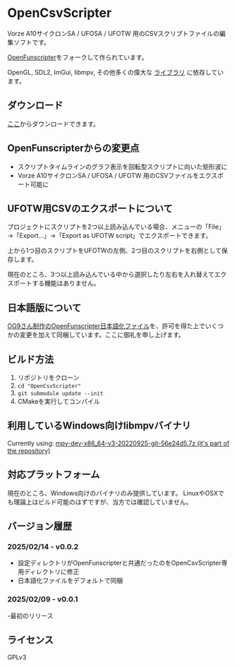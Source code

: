 # OpenCsvScripter

Vorze A10サイクロンSA / UFOSA / UFOTW 用のCSVスクリプトファイルの編集ソフトです。

[OpenFunscripter](https://github.com/OpenFunscripter/OFS)をフォークして作られています。

OpenGL, SDL2, ImGui, libmpv, その他多くの偉大な [ライブラリ](https://github.com/OpenFunscripter/OpenFunscripter/tree/master/lib) に依存しています。

## ダウンロード

[ここ](https://github.com/scry1-csv/OpenCsvScripter/releases/)からダウンロードできます。

## OpenFunscripterからの変更点

- スクリプトタイムラインのグラフ表示を回転型スクリプトに向いた矩形波に
- Vorze A10サイクロンSA / UFOSA / UFOTW 用のCSVファイルをエクスポート可能に

## UFOTW用CSVのエクスポートについて

プロジェクトにスクリプトを2つ以上読み込んでいる場合、メニューの「File」→「Export...」→「Export as UFOTW script」でエクスポートできます。

上から1つ目のスクリプトをUFOTWの左側、2つ目のスクリプトを右側として保存します。

現在のところ、3つ以上読み込んでいる中から選択したり左右を入れ替えてエクスポートする機能はありません。

## 日本語版について

[OG9さん制作のOpenFunscripter日本語化ファイル](https://ci-en.dlsite.com/creator/17620/article/810051#e3a487a527)を、許可を得た上でいくつかの変更を加えて同梱しています。ここに御礼を申し上げます。

## ビルド方法

1. リポジトリをクローン
2. `cd "OpenCsvScripter"`
3. `git submodule update --init`
4. CMakeを実行してコンパイル

## 利用しているWindows向けlibmpvバイナリ

Currently using: [mpv-dev-x86_64-v3-20220925-git-56e24d5.7z (it's part of the repository)](https://sourceforge.net/projects/mpv-player-windows/files/libmpv/)

## 対応プラットフォーム

現在のところ、Windows向けのバイナリのみ提供しています。
LinuxやOSXでも理論上はビルド可能のはずですが、当方では確認していません。

## バージョン履歴

### 2025/02/14 - v0.0.2
- 設定ディレクトリがOpenFunscripterと共通だったのをOpenCsvScripter専用ディレクトリに修正
- 日本語化ファイルをデフォルトで同梱

### 2025/02/09 - v0.0.1
-最初のリリース

## ライセンス
GPLv3